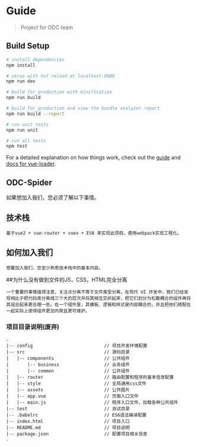 # Guide

> Project for ODC team

## Build Setup

``` bash
# install dependencies
npm install

# serve with hot reload at localhost:8080
npm run dev

# build for production with minification
npm run build

# build for production and view the bundle analyzer report
npm run build --report

# run unit tests
npm run unit

# run all tests
npm test
```

For a detailed explanation on how things work, check out the [guide](http://vuejs-templates.github.io/webpack/) and [docs for vue-loader](http://vuejs.github.io/vue-loader).
## ODC-Spider
如果想加入我们，您必须了解以下事情。

## 技术栈
```
基于vue2 + vue-router + vuex + ES6 来实现此项目，使用webpack实现工程化。
```
## 如何加入我们
```
想要加入我们，您至少熟悉技术栈中的基本内容。
```

##为什么没有做到文件的JS，CSS，HTML完全分离
```
一个重要的事情值得注意，关注点分离不等于文件类型分离。在现代 UI 开发中，我们已经发现相比于把代码库分离成三个大的层次并将其相互交织起来，把它们划分为松散耦合的组件再将其组合起来更合理一些。在一个组件里，其模板、逻辑和样式是内部耦合的，并且把他们搭配在一起实际上使得组件更加内聚且更可维护。
```
### 项目目录说明(废弃)
```
.
|-- config                           // 项目开发环境配置
|-- src                              // 源码目录
|   |-- components                   // 公共组件
|       |-- business                 // 业务组件
|       |-- common                   // 公共组件
|   |-- router                       // 路由配置和程序的基本信息配置
|   |-- style                        // 全局通用css文件
|   |-- assets                       // 公共图片
|   |-- app.vue                      // 页面入口文件
|   |-- main.js                      // 程序入口文件，加载各种公共组件
|-- test                             // 测试目录
|-- .babelrc                         // ES6语法编译配置
|-- index.html                       // 项目入口
|-- README.md                        // 项目说明
|-- package.json                     // 配置项目相关信息
.
```

